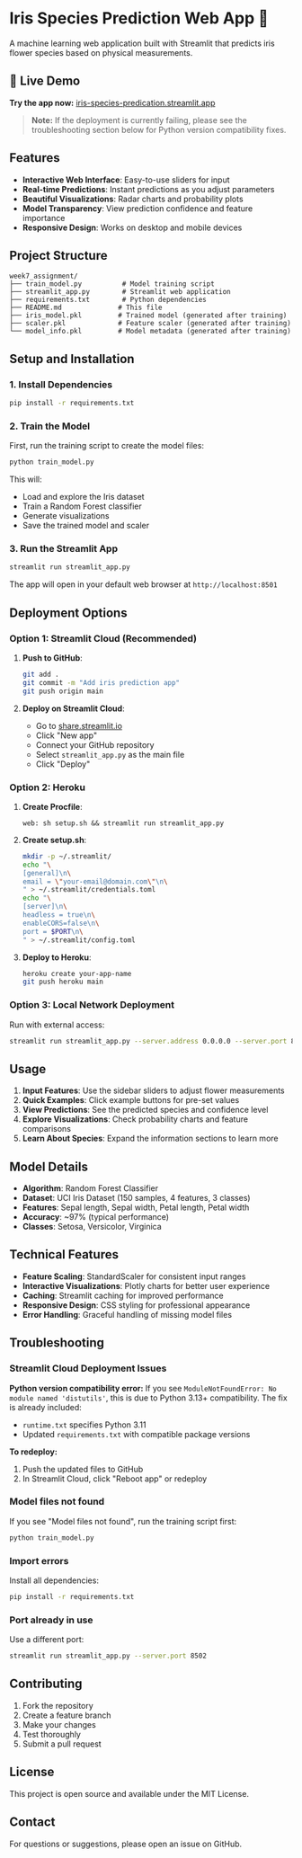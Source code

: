 # Iris Species Prediction Web App 🌸

A machine learning web application built with Streamlit that predicts iris flower species based on physical measurements.

## 🚀 **Live Demo**
**Try the app now:** [iris-species-predication.streamlit.app](https://iris-species-predication.streamlit.app)

> **Note:** If the deployment is currently failing, please see the troubleshooting section below for Python version compatibility fixes.

## Features

- **Interactive Web Interface**: Easy-to-use sliders for input
- **Real-time Predictions**: Instant predictions as you adjust parameters
- **Beautiful Visualizations**: Radar charts and probability plots
- **Model Transparency**: View prediction confidence and feature importance
- **Responsive Design**: Works on desktop and mobile devices

## Project Structure

```
week7_assignment/
├── train_model.py          # Model training script
├── streamlit_app.py        # Streamlit web application
├── requirements.txt        # Python dependencies
├── README.md              # This file
├── iris_model.pkl         # Trained model (generated after training)
├── scaler.pkl             # Feature scaler (generated after training)
└── model_info.pkl         # Model metadata (generated after training)
```

## Setup and Installation

### 1. Install Dependencies

```bash
pip install -r requirements.txt
```

### 2. Train the Model

First, run the training script to create the model files:

```bash
python train_model.py
```

This will:
- Load and explore the Iris dataset
- Train a Random Forest classifier
- Generate visualizations
- Save the trained model and scaler

### 3. Run the Streamlit App

```bash
streamlit run streamlit_app.py
```

The app will open in your default web browser at `http://localhost:8501`

## Deployment Options

### Option 1: Streamlit Cloud (Recommended)

1. **Push to GitHub**:
   ```bash
   git add .
   git commit -m "Add iris prediction app"
   git push origin main
   ```

2. **Deploy on Streamlit Cloud**:
   - Go to [share.streamlit.io](https://share.streamlit.io)
   - Click "New app"
   - Connect your GitHub repository
   - Select `streamlit_app.py` as the main file
   - Click "Deploy"

### Option 2: Heroku

1. **Create Procfile**:
   ```
   web: sh setup.sh && streamlit run streamlit_app.py
   ```

2. **Create setup.sh**:
   ```bash
   mkdir -p ~/.streamlit/
   echo "\
   [general]\n\
   email = \"your-email@domain.com\"\n\
   " > ~/.streamlit/credentials.toml
   echo "\
   [server]\n\
   headless = true\n\
   enableCORS=false\n\
   port = $PORT\n\
   " > ~/.streamlit/config.toml
   ```

3. **Deploy to Heroku**:
   ```bash
   heroku create your-app-name
   git push heroku main
   ```

### Option 3: Local Network Deployment

Run with external access:
```bash
streamlit run streamlit_app.py --server.address 0.0.0.0 --server.port 8501
```

## Usage

1. **Input Features**: Use the sidebar sliders to adjust flower measurements
2. **Quick Examples**: Click example buttons for pre-set values
3. **View Predictions**: See the predicted species and confidence level
4. **Explore Visualizations**: Check probability charts and feature comparisons
5. **Learn About Species**: Expand the information sections to learn more

## Model Details

- **Algorithm**: Random Forest Classifier
- **Dataset**: UCI Iris Dataset (150 samples, 4 features, 3 classes)
- **Features**: Sepal length, Sepal width, Petal length, Petal width
- **Accuracy**: ~97% (typical performance)
- **Classes**: Setosa, Versicolor, Virginica

## Technical Features

- **Feature Scaling**: StandardScaler for consistent input ranges
- **Interactive Visualizations**: Plotly charts for better user experience
- **Caching**: Streamlit caching for improved performance
- **Responsive Design**: CSS styling for professional appearance
- **Error Handling**: Graceful handling of missing model files

## Troubleshooting

### Streamlit Cloud Deployment Issues

**Python version compatibility error:**
If you see `ModuleNotFoundError: No module named 'distutils'`, this is due to Python 3.13+ compatibility. The fix is already included:
- `runtime.txt` specifies Python 3.11
- Updated `requirements.txt` with compatible package versions

**To redeploy:**
1. Push the updated files to GitHub
2. In Streamlit Cloud, click "Reboot app" or redeploy

### Model files not found
If you see "Model files not found", run the training script first:
```bash
python train_model.py
```

### Import errors
Install all dependencies:
```bash
pip install -r requirements.txt
```

### Port already in use
Use a different port:
```bash
streamlit run streamlit_app.py --server.port 8502
```

## Contributing

1. Fork the repository
2. Create a feature branch
3. Make your changes
4. Test thoroughly
5. Submit a pull request

## License

This project is open source and available under the MIT License.

## Contact

For questions or suggestions, please open an issue on GitHub.
